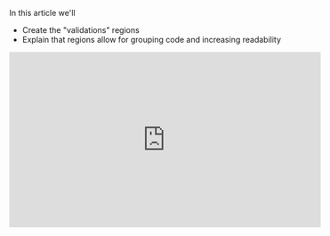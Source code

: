 ﻿In this article we'll
* Create the "validations" regions
* Explain that regions allow for grouping code and increasing readability

<iframe width="560" height="315" src="https://www.youtube.com/embed/jIcJPHLdm0M?list=PL1DEQjXG2xnK0hrpTQpa2p8ZvEMPsvh7n" frameborder="0" allowfullscreen></iframe>